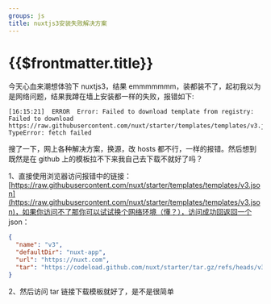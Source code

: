 ```yaml
---
groups: js
title: nuxtjs3安装失败解决方案
---
```


# {{$frontmatter.title}}

今天心血来潮想体验下 nuxtjs3，结果 emmmmmmm，装都装不了，起初我以为是网络问题，结果我蹲在墙上安装都一样的失败，报错如下:

```shell
[16:15:21]  ERROR  Error: Failed to download template from registry: Failed to download https://raw.githubusercontent.com/nuxt/starter/templates/templates/v3.json: TypeError: fetch failed
```

搜了一下，网上各种解决方案，换源，改 hosts 都不行，一样的报错。然后想到既然是在 github 上的模板拉不下来我自己去下载不就好了吗？

1、直接使用浏览器访问报错中的链接：[https://raw.githubusercontent.com/nuxt/starter/templates/templates/v3.json](https://raw.githubusercontent.com/nuxt/starter/templates/templates/v3.json)，如果你访问不了那你可以试试换个网络环境（懂？），访问成功回返回一个 json：

```json
{
  "name": "v3",
  "defaultDir": "nuxt-app",
  "url": "https://nuxt.com",
  "tar": "https://codeload.github.com/nuxt/starter/tar.gz/refs/heads/v3"
}
```

2、然后访问 tar 链接下载模板就好了，是不是很简单
